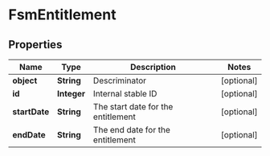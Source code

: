 
# FsmEntitlement

## Properties
Name | Type | Description | Notes
------------ | ------------- | ------------- | -------------
**object** | **String** | Descriminator |  [optional]
**id** | **Integer** | Internal stable ID |  [optional]
**startDate** | **String** | The start date for the entitlement |  [optional]
**endDate** | **String** | The end date for the entitlement |  [optional]




